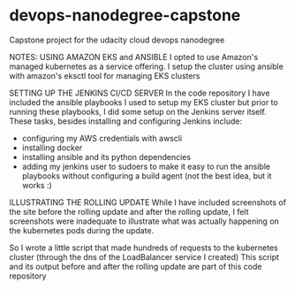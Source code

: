 # devops-nanodegree-capstone
Capstone project for the udacity cloud devops nanodegree

NOTES:
USING AMAZON EKS and ANSIBLE
I opted to use Amazon's managed kubernetes as a service offering. 
I setup the cluster using ansible with amazon's eksctl tool for managing EKS clusters 

SETTING UP THE JENKINS CI/CD SERVER
In the code repository I have included the ansible playbooks I used to setup my EKS cluster
but prior to running these playbooks, I did some setup on the Jenkins server itself.
These tasks, besides installing and configuring Jenkins include:
- configuring my AWS credentials with awscli
- installing docker
- installing ansible and its python dependencies
- adding my jenkins user to sudoers to make it easy to run the ansible playbooks without configuring a build agent (not the best idea, but it works :)

ILLUSTRATING THE ROLLING UPDATE
While I have included screenshots of the site before the rolling update and after the rolling update,
I felt screenshots were inadequate to illustrate what was actually happening on the kubernetes pods during the update.

So I wrote a little script that made hundreds of requests
to the kubernetes cluster (through the dns of the LoadBalancer service I created)
This script and its output before and after the rolling update are part of this code repository
